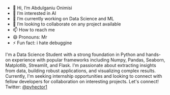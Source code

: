 - 👋 Hi, I’m Abdulganiu Onimisi
- 👀 I’m interested in AI 
- 🌱 I’m currently working on  Data Science and ML
- 💞️ I’m looking to collaborate on any project available
- 📫 How to reach me 
- 😄 Pronouns: Mr
- ⚡ Fun fact: i hate debuggine

I'm a Data Science Student with a strong foundation in Python and hands-on experience with popular frameworks including Numpy, Pandas, Seaborn, Matplotlib, Streamlit, and Flask. I'm passionate about extracting insights from data, building robust applications, and visualizing complex results. Currently, I'm seeking internship opportunities and looking to connect with fellow developers for collaboration on interesting projects. Let's connect!  
Twitter: [@pyhector1](https://twitter.com/pyhector1)


